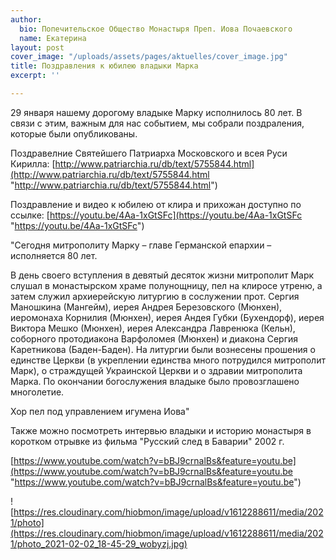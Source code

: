 ```yaml
---
author:
  bio: Попечительское Общество Монастыря Преп. Иова Почаевского
  name: Екатерина
layout: post
cover_image: "/uploads/assets/pages/aktuelles/cover_image.jpg"
title: Поздравления к юбилею владыки Марка
excerpt: ''

---
```

29 января нашему дорогому владыке Марку исполнилось 80 лет.  В связи с этим, важным для нас событием, мы собрали поздраления, которые были опубликованы.

Поздравелние Святейшего Патриарха Московского и всея Руси Кирилла: [http://www.patriarchia.ru/db/text/5755844.html](http://www.patriarchia.ru/db/text/5755844.html "http://www.patriarchia.ru/db/text/5755844.html")

Поздравление и видео к юбилею от клира и прихожан доступно по ссылке: [https://youtu.be/4Aa-1xGtSFc](https://youtu.be/4Aa-1xGtSFc "https://youtu.be/4Aa-1xGtSFc")

"Сегодня митрополиту Марку – главе Германской епархии – исполняется 80 лет.

В день своего вступления в девятый десяток жизни митрополит Марк слушал в монастырском храме полунощницу, пел на клиросе утреню, а затем служил архиерейскую литургию в сослужении прот. Сергия Маношкина (Мангейм), иерея Андрея Березовского (Мюнхен), иеромонаха Корнилия (Мюнхен), иерея Андея Губки (Бухендорф), иерея Виктора Мешко (Мюнхен), иерея Александра Лавренюка (Кельн), соборного протодиакона Варфоломея (Мюнхен) и диакона Сергия Каретникова (Баден-Баден). На литургии были вознесены прошения о единстве Церкви (в укреплении единства много потрудился митрополит Марк), о страждущей Украинской Церкви и о здравии митрополита Марка. По окончании богослужения владыке было провозглашено многолетие.

Хор пел под управлением игумена Иова"

Также можно посмотреть интервью владыки и историю монастыря в коротком отрывке из фильма "Русский след в Баварии" 2002 г.

[https://www.youtube.com/watch?v=bBJ9crnalBs&feature=youtu.be](https://www.youtube.com/watch?v=bBJ9crnalBs&feature=youtu.be "https://www.youtube.com/watch?v=bBJ9crnalBs&feature=youtu.be")

![https://res.cloudinary.com/hiobmon/image/upload/v1612288611/media/2021/photo](https://res.cloudinary.com/hiobmon/image/upload/v1612288611/media/2021/photo_2021-02-02_18-45-29_wobyzj.jpg)